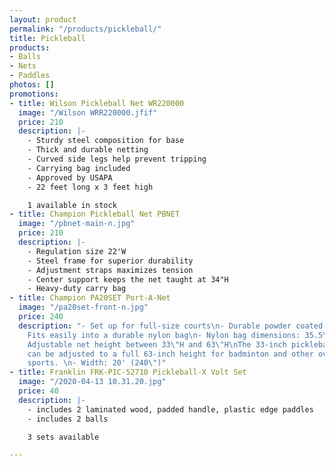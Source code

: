 ```yaml
---
layout: product
permalink: "/products/pickleball/"
title: Pickleball
products:
- Balls
- Nets
- Paddles
photos: []
promotions:
- title: Wilson Pickleball Net WR220000
  image: "/Wilson WRR220000.jfif"
  price: 210
  description: |-
    - Sturdy steel composition for base
    - Thick and durable netting
    - Curved side legs help prevent tripping
    - Carrying bag included
    - Approved by USAPA
    - 22 feet long x 3 feet high

    1 available in stock
- title: Champion Pickleball Net PBNET
  image: "/pbnet-main-n.jpg"
  price: 210
  description: |-
    - Regulation size 22'W
    - Steel frame for superior durability
    - Adjustment straps maximizes tension
    - Center support keeps the net taught at 34"H
    - Heavy-duty carry bag
- title: Champion PA20SET Port-A-Net
  image: "/pa20set-front-n.jpg"
  price: 240
  description: "- Set up for full-size courts\n- Durable powder coated steel frame\n-
    Fits easily into a durable nylon bag\n- Nylon bag dimensions: 35.5\"L x 6\"D\n-
    Adjustable net height between 33\"H and 63\"H\nThe 33-inch pickleball/tennis height
    can be adjusted to a full 63-inch height for badminton and other over the net
    sports. \n- Width: 20' (240\")"
- title: Franklin FRK-PIC-52710 Pickleball-X Volt Set
  image: "/2020-04-13 10.31.20.jpg"
  price: 40
  description: |-
    - includes 2 laminated wood, padded handle, plastic edge paddles
    - includes 2 balls

    3 sets available

---
```

